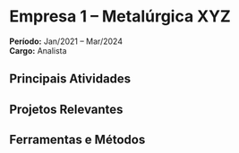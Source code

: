 # Empresa 1 – Metalúrgica XYZ
**Período:** Jan/2021 – Mar/2024  
**Cargo:** Analista 

## Principais Atividades


## Projetos Relevantes


## Ferramentas e Métodos

